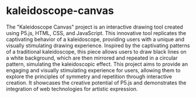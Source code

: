 # kaleidoscope-canvas

The "Kaleidoscope Canvas" project is an interactive drawing tool created using P5.js, HTML, CSS, and JavaScript. This innovative tool replicates the captivating behavior of a kaleidoscope, providing users with a unique and visually stimulating drawing experience. Inspired by the captivating patterns of a traditional kaleidoscope, this piece allows users to draw black lines on a white background, which are then mirrored and repeated in a circular pattern, simulating the kaleidoscopic effect. 
This project aims to provide an engaging and visually stimulating experience for users, allowing them to explore the principles of symmetry and repetition through interactive creation. It showcases the creative potential of P5.js and demonstrates the integration of web technologies for artistic expression. 

